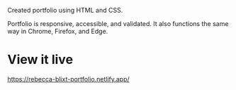 Created portfolio using HTML and CSS.

Portfolio is responsive, accessible, and validated. It also functions the same way in Chrome, Firefox, and Edge.

# View it live

https://rebecca-blixt-portfolio.netlify.app/
